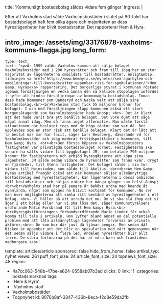 title: 'Kommunägt bostadsbolag såldes vidare fem gånger'
ingress: |
  <p>Efter att Vaxholms stad sålde Vaxholmsbostäder i slutet på 90-talet har bostadsbolaget haft fem olika ägare och majoriteten av dess hyreslägenheter har blivit bostadsrätter. Det rapporterar Hem & Hyra.
  </p>
  
intro_image: /assets/img/33176878-vaxholms-kommuns-flagga.jpg
long_form:
  -
    type: text
    text: '<p>År 1999 valde Vaxholms kommun att sälja bolaget Vaxholmsbostäder med 1 200 hyresrätter och fram till idag har en stor majoritet av lägenheterna ombildats till bostadsrätter, enligt&nbsp; tidningen <a href="https://www.hemhyra.se/nyheter/sex-agarbyten-och-ombildningar-till-bostadsratter-uppenbar-risk-for-spekulationer/">Hem &amp; Hyras</a> rapportering. Det borgerliga styret i kommunen röstade igenom försäljningen en vecka innan den så kallade stopplagen infördes i syfte att hindra försäljningar av kommunägda bostadsbolag. Innan dess hade kommuner som Danderyd och Nacka valt att sälja sina bostadsbolag.<br><br>Vaxholms stad fick 55 miljoner kronor för bolaget. I och med försäljningen slapp kommunen också ett stort borgensåtagande som Vaxholmsbostäder hade.&nbsp; <br>– Det är klart att det hade varit bra att behålla bolaget. Det vore dumt att säga något annat idag. Men då fanns inget alternativ. Man måste förstå situationen när beslutet togs med de höga räntor som var då. Det upplevdes som en stor risk att behålla bolaget. Klart det är lätt att ta beslut när man har facit, säger Lars Wessberg, dåvarande vd för Vaxholmsbostäder och idag moderat fritidspolitiker i kommunen, till Hem &amp; Hyra. <br><br>Den första köparen av Vaxholmsbostäders fastigheter var privatägda bostadsbolaget Tornet. Fastigheterna ska senare ha sålts vidare till byggbolaget JM, som betalade 790 miljoner kronor för fastigheterna och erbjöd hyresgästerna att köpa sina lägenheter. JM sålde sedan vidare de hyresrätter som fanns kvar, drygt en fjärdedel, till Stena fastigheter. Det bolaget sålde i sin tur vidare till Heimstaden, som sålde till Akelius. <br><br>Av Hem &amp; Hyras artikel framgår också att när kommuner säljer allmännyttiga bostadsbolag med hyresfastigheter, kan lägenheterna i dessa ombildas till bostadsrätter och säljas vidare hur många gånger som helst.&nbsp; <br><br>Vaxholms stad har på senare år behövt ordna med boende åt nyanlända, något som uppges ha blivit kostsamt för kommunen. Nu ser man över möjligheterna att samla sitt bestånd av hyreslägenheter i ett bolag. <br>– Vi håller på att utreda det nu. Om vi ska slå ihop det vi äger i ett bolag eller hur vi ska lösa det, säger kommunstyrelsens ordförande Malin Forsbrand (C) till Hem &amp; Hyra.<br><br>Hyresgästföreningens förbundsordförande Marie Linder får också komma till tals i artikeln. Hon lyfter bland annat en del potentiella problem med att låta allmännyttiga lägenheter förvärvas av privata aktörer.<br>– De som bor där just då tjänar pengar. Men sedan då? Risken är uppenbar att det blir en spekulation med vårt gemensamma när det sedan säljs vidare i flera led. Andelen hyresrätter blir allt färre. De stora förlorarna på det här är våra barn och framtidens medborgare.</p>'
template: articles/article
sponsored: false
hide_from_home: false
artikel_typ: nyhet
views: 261
puff_font_size: 24
article_font_size: 24
topnews_font_size: 48
region:
  - 4a7cc063-548b-47be-a624-0558ab07b3ad
clicks: 0
link: '1'
categories: bostadsmarknad
tags:
  - 'Hem & Hyra'
  - 'Vaxholms stad'
  - Vaxholmsbostäder
  - Toppnyhet
id: 8076b8af-3847-436b-8eca-f2c8e59da2fb
